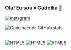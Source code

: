 ### Olá! Eu sou o Gadelha 👋

[![Instagram](https://img.shields.io/badge/Instagram-E4405F?style=for-the-badge&logo=instagram&logoColor=white)](https://www.instagram.com/marciogadelha123/)

![Gadelhacode GitHub stats](https://github-readme-stats.vercel.app/api?username=Gadelhacod&show_icons=true&theme=radical)

<div style="display:inline_block"><br/>
<img align="center" alt="HTML5" src="https://img.shields.io/badge/HTML5-E34F26?style=for-the-badge&logo=html5&logoColor=white " />

 <img align="center" alt="HTML5" src="https://img.shields.io/badge/CSS3-1572B6?style=for-the-badge&logo=css3&logoColor=white " />
  
 <img align="center" alt="HTML5" src="https://img.shields.io/badge/JavaScript-F7DF1E?style=for-the-badge&logo=javascript&logoColor=black " /> 
</div>
